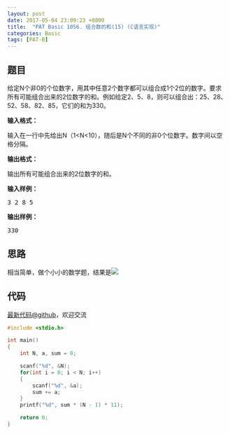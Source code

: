 ```yaml
---
layout: post
date: 2017-05-04 23:09:23 +0800
title:  "PAT Basic 1056. 组合数的和(15) (C语言实现)"
categories: Basic
tags: [PAT-B]
---
```


## 题目

<div id="problemContent">
<p>
给定N个非0的个位数字，用其中任意2个数字都可以组合成1个2位的数字。要求所有可能组合出来的2位数字的和。例如给定2、5、8，则可以组合出：25、28、52、58、82、85，它们的和为330。</p>
<p><b>
输入格式：
</b></p>
<p>
输入在一行中先给出N（1&lt;N&lt;10），随后是N个不同的非0个位数字。数字间以空格分隔。
</p>
<p><b>
输出格式：
</b></p>
<p>
输出所有可能组合出来的2位数字的和。
</p>
<b>输入样例：</b><pre>
3 2 8 5
</pre>
<b>输出样例：</b><pre>
330
</pre>
</div>

## 思路

相当简单，做个小小的数学题，结果是![](http://latex.codecogs.com/svg.latex?11(N-1)\sum_{i=1}^Na_i)

## 代码

[最新代码@github](https://github.com/OliverLew/PAT/blob/master/PATBasic/1056.c)，欢迎交流
```c
#include <stdio.h>

int main()
{
    int N, a, sum = 0;

    scanf("%d", &N);
    for(int i = 0; i < N; i++)
    {
        scanf("%d", &a);
        sum += a;
    }
    printf("%d", sum * (N - 1) * 11);

    return 0;
}

```